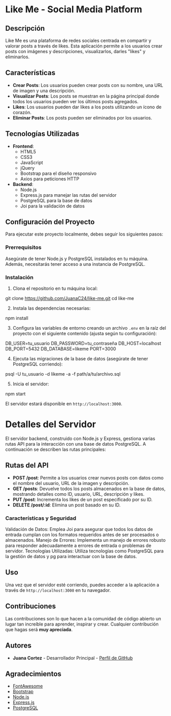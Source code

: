 # Like Me - Social Media Platform

## Descripción
Like Me es una plataforma de redes sociales centrada en compartir y valorar posts a través de likes. Esta aplicación permite a los usuarios crear posts con imágenes y descripciones, visualizarlos, darles "likes" y eliminarlos.

## Características
- **Crear Posts**: Los usuarios pueden crear posts con su nombre, una URL de imagen y una descripción.
- **Visualizar Posts**: Los posts se muestran en la página principal donde todos los usuarios pueden ver los últimos posts agregados.
- **Likes**: Los usuarios pueden dar likes a los posts utilizando un ícono de corazón.
- **Eliminar Posts**: Los posts pueden ser eliminados por los usuarios.

## Tecnologías Utilizadas
- **Frontend**:
  - HTML5
  - CSS3
  - JavaScript
  - jQuery
  - Bootstrap para el diseño responsivo
  - Axios para peticiones HTTP
- **Backend**:
  - Node.js
  - Express.js para manejar las rutas del servidor
  - PostgreSQL para la base de datos
  - Joi para la validación de datos

## Configuración del Proyecto
Para ejecutar este proyecto localmente, debes seguir los siguientes pasos:

### Prerrequisitos
Asegúrate de tener Node.js y PostgreSQL instalados en tu máquina. Además, necesitarás tener acceso a una instancia de PostgreSQL.

### Instalación
1. Clona el repositorio en tu máquina local:

git clone https://github.com/JuanaC24/like-me.git
cd like-me

2. Instala las dependencias necesarias:

npm install

3. Configura las variables de entorno creando un archivo `.env` en la raíz del proyecto con el siguiente contenido (ajusta según tu configuración):

DB_USER=tu_usuario
DB_PASSWORD=tu_contraseña
DB_HOST=localhost
DB_PORT=5432
DB_DATABASE=likeme
PORT=3000

4. Ejecuta las migraciones de la base de datos (asegúrate de tener PostgreSQL corriendo):

psql -U tu_usuario -d likeme -a -f path/a/tu/archivo.sql

5. Inicia el servidor:

npm start

El servidor estará disponible en `http://localhost:3000`.

# Detalles del Servidor
El servidor backend, construido con Node.js y Express, gestiona varias rutas API para la interacción con una base de datos PostgreSQL. A continuación se describen las rutas principales:

## Rutas del API

- **POST /post**: Permite a los usuarios crear nuevos posts con datos como el nombre del usuario, URL de la imagen y descripción.
- **GET /posts**: Devuelve todos los posts almacenados en la base de datos, mostrando detalles como ID, usuario, URL, descripción y likes.
- **PUT /post**: Incrementa los likes de un post especificado por su ID.
- **DELETE /post/:id**: Elimina un post basado en su ID.

### Características y Seguridad

Validación de Datos: Emplea Joi para asegurar que todos los datos de entrada cumplan con los formatos requeridos antes de ser procesados o almacenados.
Manejo de Errores: Implementa un manejo de errores robusto para responder adecuadamente a errores de entrada o problemas de servidor.
Tecnologías Utilizadas: Utiliza tecnologías como PostgreSQL para la gestión de datos y pg para interactuar con la base de datos.


## Uso
Una vez que el servidor esté corriendo, puedes acceder a la aplicación a través de `http://localhost:3000` en tu navegador.

## Contribuciones
Las contribuciones son lo que hacen a la comunidad de código abierto un lugar tan increíble para aprender, inspirar y crear. Cualquier contribución que hagas será **muy apreciada**.

## Autores

- **Juana Cortez** - Desarrollador Principal - [Perfil de GitHub](https://github.com/JuanaC24)


## Agradecimientos
- [FontAwesome](https://fontawesome.com/)
- [Bootstrap](https://getbootstrap.com/)
- [Node.js](https://nodejs.org/)
- [Express.js](https://expressjs.com/)
- [PostgreSQL](https://www.postgresql.org/)
